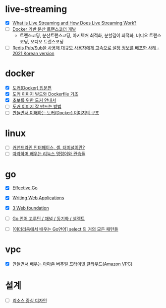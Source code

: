 # live-streaming

- [x] [What is Live Streaming and How Does Live Streaming Work?](https://ottverse.com/what-is-live-streaming-how-does-livestreaming-work/)
- [ ] [Docker 기반 분산 트랜스코더 개발](https://d2.naver.com/helloworld/3661677)
  - 트랜스코딩, 분산트랜스코딩, 아키텍쳐 최적화, 분할길이 최적화, 비디오 트랜스코딩, 오디오 트랜스코딩
- [ ] [Redis Pub/Sub을 사용해 대규모 사용자에게 고속으로 설정 정보를 배포한 사례 - 2021 Korean version](https://www.youtube.com/watch?v=CENLaIz2Yb8)

# docker

- [x] [도커(Docker) 입문편](https://www.44bits.io/ko/post/easy-deploy-with-docker)
- [x] [도커 이미지 빌드와 Dockerfile 기초](https://www.44bits.io/ko/post/building-docker-image-basic-commit-diff-and-dockerfile)
- [x] [초보를 위한 도커 안내서](https://subicura.com/2017/01/19/docker-guide-for-beginners-1.html)
- [ ] [도커 이미지 잘 만드는 방법](https://jonnung.dev/docker/2020/04/08/optimizing-docker-images/)
- [ ] [만들면서 이해하는 도커(Docker) 이미지의 구조](https://www.44bits.io/ko/post/how-docker-image-work)

# linux

- [ ] [커맨드라인 인터페이스, 셸, 터미널이란?](https://www.44bits.io/ko/keyword/command-line-interface-cli-shell-and-terminal)
- [ ] [따라하며 배우는 리눅스 명령어와 관습들](https://www.44bits.io/ko/post/linux-and-mac-command-line-survival-guide-for-beginner)

# go

- [x] [Effective Go](https://golang.org/doc/effective_go#web_server)
- [x] [Writing Web Applications](https://golang.org/doc/articles/wiki/#tmp_1/)
- [x] [3 Web foundation](https://astaxie.gitbooks.io/build-web-application-with-golang/content/en/03.0.html)

- [ ] [Go 언어 고루틴 / 채널 / 동기화 / 셀렉트](https://judo0179.tistory.com/88)
- [ ] [[이더리움에서 배우는 Go언어] select 의 거의 모든 패턴들](https://hamait.tistory.com/1017)

# vpc

- [x] [만들면서 배우는 아마존 버추얼 프라이빗 클라우드(Amazon VPC)](https://www.44bits.io/ko/post/understanding_aws_vpc#%EB%93%A4%EC%96%B4%EA%B0%80%EB%A9%B0-%EC%95%84%EB%A7%88%EC%A1%B4-vpc%EB%A5%BC-%EA%BC%AD-%EC%9D%B4%ED%95%B4%ED%95%B4%EC%95%BC%ED%95%98%EB%82%98%EC%9A%94)

# 설계

- [ ] [리소스 중심 디자인](https://cloud.google.com/apis/design/resources#resources)

